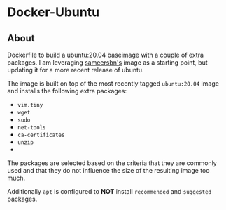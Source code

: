 # Docker-Ubuntu 

## About

Dockerfile to build a ubuntu:20.04 baseimage with a couple of extra packages.  I am leveraging [sameersbn's](https://github.com/sameersbn/docker-ubuntu) image as a starting point, but updating it for  a more recent release of ubuntu.

The image is built on top of the most recently tagged `ubuntu:20.04` image and installs the following extra packages:

- `vim.tiny`
- `wget`
- `sudo`
- `net-tools`
- `ca-certificates`
- `unzip`
- 

The packages are selected based on the criteria that they are commonly used and that they do not influence the size of the resulting image too much.

Additionally `apt` is configured to **NOT** install `recommended` and `suggested` packages.
